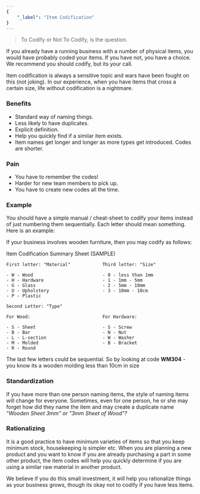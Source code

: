 ```yaml
---
{
	"_label": "Item Codification"
}
---
```


> To Codify or Not To Codify, is the question.

If you already have a running business with a number of physical items, you would have probably coded your items. If you have not, you have a choice. We recommend you should codify, but its your call.

Item codification is always a sensitive topic and wars have been fought on this (not joking). In our experience, when you have items that cross a certain size, life without codification is a nightmare. 

### Benefits

- Standard way of naming things.
- Less likely to have duplicates.
- Explicit definition.
- Help you quickly find if a similar item exists.
- Item names get longer and longer as more types get introduced. Codes are shorter.

### Pain

- You have to remember the codes!
- Harder for new team members to pick up.
- You have to create new codes all the time.

### Example

You should have a simple manual / cheat-sheet to codify your items instead of just numbering them sequentially. Each letter should mean something. Here is an example:

If your business involves wooden furniture, then you may codify as follows:

Item Codification Summary Sheet
(SAMPLE)

	First letter: "Material"			Third letter: "Size"

	- W - Wood 							- 0 - less than 1mm
	- H - Hardware 						- 1 - 1mm - 5mm
	- G - Glass 						- 2 - 5mm - 10mm
	- U - Upholstery 					- 3 - 10mm - 10cm
	- P - Plastic

	Second Letter: "Type"

	For Wood:							For Hardware:

	- S - Sheet							- S - Screw
	- B - Bar							- N - Nut
	- L - L-section 					- W - Washer
	- M - Molded 						- B - Bracket
	- R - Round

The last few letters could be sequential. So by looking at code **WM304** - you know its a wooden molding less than 10cm in size 

### Standardization

If you have more than one person naming items, the style of naming items will change for everyone. Sometimes, even for one person, he or she may forget how did they name the item and may create a duplicate name _"Wooden Sheet 3mm" or "3mm Sheet of Wood"?_

### Rationalizing

It is a good practice to have minimum varieties of items so that you keep minimum stock, housekeeping is simpler etc. When you are planning a new product and you want to know if you are already purchasing a part in some other product, the item codes will help you quickly determine if you are using a similar raw material in another product.

We believe if you do this small investment, it will help you rationalize things as your business grows, though its okay not to codify if you have less items.